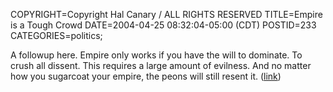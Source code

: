 COPYRIGHT=Copyright Hal Canary / ALL RIGHTS RESERVED
TITLE=Empire is a Tough Crowd
DATE=2004-04-25 08:32:04-05:00 (CDT)
POSTID=233
CATEGORIES=politics;

A followup here. Empire only works if you have the will to dominate. To crush all dissent. This requires a large amount of evilness. And no matter how you sugarcoat your empire, the peons will still resent it. ([link](http://www.mwscomp.com/movies/brian/brian-09.htm))
